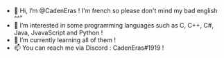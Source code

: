 - 👋 Hi, I’m @CadenEras ! I'm french so please don't mind my bad english ^^"
- 👀 I’m interested in some programming languages such as C, C++, C#, Java, JvavaScript and Python !
- 🌱 I’m currently learning all of them !
- 📫 You can reach me via Discord : CadenEras#1919 !


